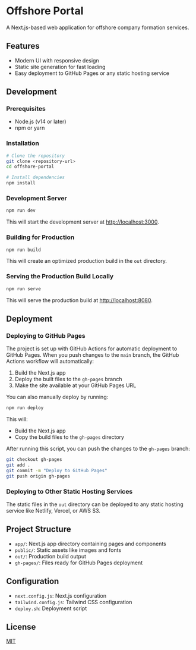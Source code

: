 # Offshore Portal

A Next.js-based web application for offshore company formation services.

## Features

- Modern UI with responsive design
- Static site generation for fast loading
- Easy deployment to GitHub Pages or any static hosting service

## Development

### Prerequisites

- Node.js (v14 or later)
- npm or yarn

### Installation

```bash
# Clone the repository
git clone <repository-url>
cd offshore-portal

# Install dependencies
npm install
```

### Development Server

```bash
npm run dev
```

This will start the development server at [http://localhost:3000](http://localhost:3000).

### Building for Production

```bash
npm run build
```

This will create an optimized production build in the `out` directory.

### Serving the Production Build Locally

```bash
npm run serve
```

This will serve the production build at [http://localhost:8080](http://localhost:8080).

## Deployment

### Deploying to GitHub Pages

The project is set up with GitHub Actions for automatic deployment to GitHub Pages. When you push changes to the `main` branch, the GitHub Actions workflow will automatically:

1. Build the Next.js app
2. Deploy the built files to the `gh-pages` branch
3. Make the site available at your GitHub Pages URL

You can also manually deploy by running:

```bash
npm run deploy
```

This will:
- Build the Next.js app
- Copy the build files to the `gh-pages` directory

After running this script, you can push the changes to the `gh-pages` branch:

```bash
git checkout gh-pages
git add .
git commit -m "Deploy to GitHub Pages"
git push origin gh-pages
```

### Deploying to Other Static Hosting Services

The static files in the `out` directory can be deployed to any static hosting service like Netlify, Vercel, or AWS S3.

## Project Structure

- `app/`: Next.js app directory containing pages and components
- `public/`: Static assets like images and fonts
- `out/`: Production build output
- `gh-pages/`: Files ready for GitHub Pages deployment

## Configuration

- `next.config.js`: Next.js configuration
- `tailwind.config.js`: Tailwind CSS configuration
- `deploy.sh`: Deployment script

## License

[MIT](LICENSE)
